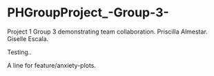 # PHGroupProject_-Group-3-
Project 1 Group 3 demonstrating team collaboration.
Priscilla Almestar.
Giselle Escala.

Testing..

A line for feature/anxiety-plots.